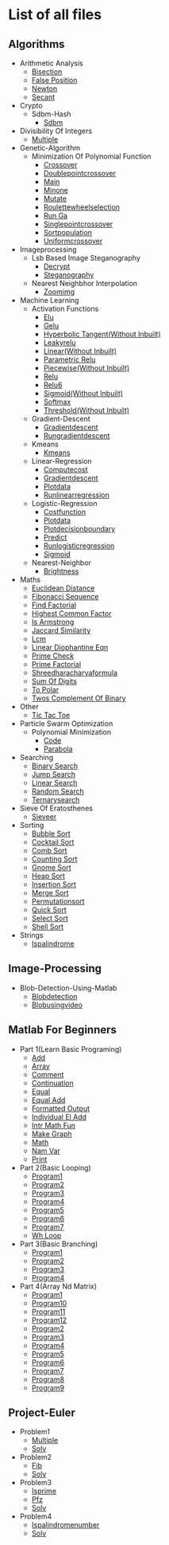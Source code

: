 # List of all files

## Algorithms

- Arithmetic Analysis
  - [Bisection](https://github.com/TheAlgorithms/MATLAB-Octave/blob/master/algorithms/arithmetic_analysis/bisection.m)
  - [False Position](https://github.com/TheAlgorithms/MATLAB-Octave/blob/master/algorithms/arithmetic_analysis/false_position.m)
  - [Newton](https://github.com/TheAlgorithms/MATLAB-Octave/blob/master/algorithms/arithmetic_analysis/newton.m)
  - [Secant](https://github.com/TheAlgorithms/MATLAB-Octave/blob/master/algorithms/arithmetic_analysis/secant.m)
- Crypto
  - Sdbm-Hash
    - [Sdbm](https://github.com/TheAlgorithms/MATLAB-Octave/blob/master/algorithms/crypto/sdbm-hash/sdbm.m)
- Divisibility Of Integers
  - [Multiple](https://github.com/TheAlgorithms/MATLAB-Octave/blob/master/algorithms/Divisibility_of_integers/multiple.m)
- Genetic-Algorithm
  - Minimization Of Polynomial Function
    - [Crossover](https://github.com/TheAlgorithms/MATLAB-Octave/blob/master/algorithms/Genetic-Algorithm/Minimization%20of%20polynomial%20function/Crossover.m)
    - [Doublepointcrossover](https://github.com/TheAlgorithms/MATLAB-Octave/blob/master/algorithms/Genetic-Algorithm/Minimization%20of%20polynomial%20function/DoublePointCrossover.m)
    - [Main](https://github.com/TheAlgorithms/MATLAB-Octave/blob/master/algorithms/Genetic-Algorithm/Minimization%20of%20polynomial%20function/main.m)
    - [Minone](https://github.com/TheAlgorithms/MATLAB-Octave/blob/master/algorithms/Genetic-Algorithm/Minimization%20of%20polynomial%20function/minone.m)
    - [Mutate](https://github.com/TheAlgorithms/MATLAB-Octave/blob/master/algorithms/Genetic-Algorithm/Minimization%20of%20polynomial%20function/Mutate.m)
    - [Roulettewheelselection](https://github.com/TheAlgorithms/MATLAB-Octave/blob/master/algorithms/Genetic-Algorithm/Minimization%20of%20polynomial%20function/RouletteWheelSelection.m)
    - [Run Ga](https://github.com/TheAlgorithms/MATLAB-Octave/blob/master/algorithms/Genetic-Algorithm/Minimization%20of%20polynomial%20function/Run_GA.m)
    - [Singlepointcrossover](https://github.com/TheAlgorithms/MATLAB-Octave/blob/master/algorithms/Genetic-Algorithm/Minimization%20of%20polynomial%20function/SinglePointCrossover.m)
    - [Sortpopulation](https://github.com/TheAlgorithms/MATLAB-Octave/blob/master/algorithms/Genetic-Algorithm/Minimization%20of%20polynomial%20function/SortPopulation.m)
    - [Uniformcrossover](https://github.com/TheAlgorithms/MATLAB-Octave/blob/master/algorithms/Genetic-Algorithm/Minimization%20of%20polynomial%20function/UniformCrossover.m)
- Imageprocessing
  - Lsb Based Image Steganography
    - [Decrypt](https://github.com/TheAlgorithms/MATLAB-Octave/blob/master/algorithms/ImageProcessing/LSB%20based%20Image%20Steganography/decrypt.m)
    - [Steganography](https://github.com/TheAlgorithms/MATLAB-Octave/blob/master/algorithms/ImageProcessing/LSB%20based%20Image%20Steganography/steganography.m)
  - Nearest Neighbhor Interpolation
    - [Zoomimg](https://github.com/TheAlgorithms/MATLAB-Octave/blob/master/algorithms/ImageProcessing/Nearest%20Neighbhor%20Interpolation/zoomimg.m)
- Machine Learning
  - Activation Functions
    - [Elu](https://github.com/TheAlgorithms/MATLAB-Octave/blob/master/algorithms/machine_learning/Activation%20Functions/ELU.m)
    - [Gelu](https://github.com/TheAlgorithms/MATLAB-Octave/blob/master/algorithms/machine_learning/Activation%20Functions/GELU.m)
    - [Hyperbolic Tangent(Without Inbuilt)](<https://github.com/TheAlgorithms/MATLAB-Octave/blob/master/algorithms/machine_learning/Activation%20Functions/Hyperbolic_tangent(without%20inbuilt).m>)
    - [Leakyrelu](https://github.com/TheAlgorithms/MATLAB-Octave/blob/master/algorithms/machine_learning/Activation%20Functions/LeakyReLU.m)
    - [Linear(Without Inbuilt)](<https://github.com/TheAlgorithms/MATLAB-Octave/blob/master/algorithms/machine_learning/Activation%20Functions/Linear(without%20inbuilt).m>)
    - [Parametric Relu](https://github.com/TheAlgorithms/MATLAB-Octave/blob/master/algorithms/machine_learning/Activation%20Functions/Parametric_ReLU.m)
    - [Piecewise(Without Inbuilt)](<https://github.com/TheAlgorithms/MATLAB-Octave/blob/master/algorithms/machine_learning/Activation%20Functions/Piecewise(without%20inbuilt).m>)
    - [Relu](https://github.com/TheAlgorithms/MATLAB-Octave/blob/master/algorithms/machine_learning/Activation%20Functions/ReLU.m)
    - [Relu6](https://github.com/TheAlgorithms/MATLAB-Octave/blob/master/algorithms/machine_learning/Activation%20Functions/ReLU6.m)
    - [Sigmoid(Without Inbuilt)](<https://github.com/TheAlgorithms/MATLAB-Octave/blob/master/algorithms/machine_learning/Activation%20Functions/Sigmoid(without%20inbuilt).m>)
    - [Softmax](https://github.com/TheAlgorithms/MATLAB-Octave/blob/master/algorithms/machine_learning/Activation%20Functions/Softmax.m)
    - [Threshold(Without Inbuilt)](<https://github.com/TheAlgorithms/MATLAB-Octave/blob/master/algorithms/machine_learning/Activation%20Functions/Threshold(without%20inbuilt).m>)
  - Gradient-Descent
    - [Gradientdescent](https://github.com/TheAlgorithms/MATLAB-Octave/blob/master/algorithms/machine_learning/Gradient-Descent/gradientdescent.m)
    - [Rungradientdescent](https://github.com/TheAlgorithms/MATLAB-Octave/blob/master/algorithms/machine_learning/Gradient-Descent/runGradientDescent.m)
  - Kmeans
    - [Kmeans](https://github.com/TheAlgorithms/MATLAB-Octave/blob/master/algorithms/machine_learning/kmeans/kmeans.m)
  - Linear-Regression
    - [Computecost](https://github.com/TheAlgorithms/MATLAB-Octave/blob/master/algorithms/machine_learning/Linear-Regression/computecost.m)
    - [Gradientdescent](https://github.com/TheAlgorithms/MATLAB-Octave/blob/master/algorithms/machine_learning/Linear-Regression/gradientdescent.m)
    - [Plotdata](https://github.com/TheAlgorithms/MATLAB-Octave/blob/master/algorithms/machine_learning/Linear-Regression/plotdata.m)
    - [Runlinearregression](https://github.com/TheAlgorithms/MATLAB-Octave/blob/master/algorithms/machine_learning/Linear-Regression/runLinearRegression.m)
  - Logistic-Regression
    - [Costfunction](https://github.com/TheAlgorithms/MATLAB-Octave/blob/master/algorithms/machine_learning/Logistic-Regression/costfunction.m)
    - [Plotdata](https://github.com/TheAlgorithms/MATLAB-Octave/blob/master/algorithms/machine_learning/Logistic-Regression/plotdata.m)
    - [Plotdecisionboundary](https://github.com/TheAlgorithms/MATLAB-Octave/blob/master/algorithms/machine_learning/Logistic-Regression/plotdecisionboundary.m)
    - [Predict](https://github.com/TheAlgorithms/MATLAB-Octave/blob/master/algorithms/machine_learning/Logistic-Regression/Predict.m)
    - [Runlogisticregression](https://github.com/TheAlgorithms/MATLAB-Octave/blob/master/algorithms/machine_learning/Logistic-Regression/runLogisticRegression.m)
    - [Sigmoid](https://github.com/TheAlgorithms/MATLAB-Octave/blob/master/algorithms/machine_learning/Logistic-Regression/Sigmoid.m)
  - Nearest-Neighbor
    - [Brightness](https://github.com/TheAlgorithms/MATLAB-Octave/blob/master/algorithms/machine_learning/Nearest-Neighbor/brightness.m)
- Maths
  - [Euclidean Distance](https://github.com/TheAlgorithms/MATLAB-Octave/blob/master/algorithms/maths/euclidean_distance.m)
  - [Fibonacci Sequence](https://github.com/TheAlgorithms/MATLAB-Octave/blob/master/algorithms/maths/fibonacci_sequence.m)
  - [Find Factorial](https://github.com/TheAlgorithms/MATLAB-Octave/blob/master/algorithms/maths/find_factorial.m)
  - [Highest Common Factor](https://github.com/TheAlgorithms/MATLAB-Octave/blob/master/algorithms/maths/highest_common_factor.m)
  - [Is Armstrong](https://github.com/TheAlgorithms/MATLAB-Octave/blob/master/algorithms/maths/is_armstrong.m)
  - [Jaccard Similarity](https://github.com/TheAlgorithms/MATLAB-Octave/blob/master/algorithms/maths/jaccard_similarity.m)
  - [Lcm](https://github.com/TheAlgorithms/MATLAB-Octave/blob/master/algorithms/maths/lcm.m)
  - [Linear Diophantine Eqn](https://github.com/TheAlgorithms/MATLAB-Octave/blob/master/algorithms/maths/linear_diophantine_eqn.m)
  - [Prime Check](https://github.com/TheAlgorithms/MATLAB-Octave/blob/master/algorithms/maths/prime_check.m)
  - [Prime Factorial](https://github.com/TheAlgorithms/MATLAB-Octave/blob/master/algorithms/maths/prime_factorial.m)
  - [Shreedharacharyaformula](https://github.com/TheAlgorithms/MATLAB-Octave/blob/master/algorithms/maths/shreeDharacharyaFormula.m)
  - [Sum Of Digits](https://github.com/TheAlgorithms/MATLAB-Octave/blob/master/algorithms/maths/sum_of_digits.m)
  - [To Polar](https://github.com/TheAlgorithms/MATLAB-Octave/blob/master/algorithms/maths/to_polar.m)
  - [Twos Complement Of Binary](https://github.com/TheAlgorithms/MATLAB-Octave/blob/master/algorithms/maths/twos_complement_of_binary.m)
- Other
  - [Tic Tac Toe](https://github.com/TheAlgorithms/MATLAB-Octave/blob/master/algorithms/other/tic_tac_toe.m)
- Particle Swarm Optimization
  - Polynomial Minimization
    - [Code](https://github.com/TheAlgorithms/MATLAB-Octave/blob/master/algorithms/Particle_Swarm_Optimization/Polynomial%20Minimization/code.m)
    - [Parabola](https://github.com/TheAlgorithms/MATLAB-Octave/blob/master/algorithms/Particle_Swarm_Optimization/Polynomial%20Minimization/Parabola.m)
- Searching
  - [Binary Search](https://github.com/TheAlgorithms/MATLAB-Octave/blob/master/algorithms/Searching/binary_search.m)
  - [Jump Search](https://github.com/TheAlgorithms/MATLAB-Octave/blob/master/algorithms/Searching/jump_search.m)
  - [Linear Search](https://github.com/TheAlgorithms/MATLAB-Octave/blob/master/algorithms/Searching/linear_search.m)
  - [Random Search](https://github.com/TheAlgorithms/MATLAB-Octave/blob/master/algorithms/Searching/random_search.m)
  - [Ternarysearch](https://github.com/TheAlgorithms/MATLAB-Octave/blob/master/algorithms/Searching/ternarySearch.m)
- Sieve Of Eratosthenes
  - [Sieveer](https://github.com/TheAlgorithms/MATLAB-Octave/blob/master/algorithms/Sieve_of_Eratosthenes/sieveER.m)
- Sorting
  - [Bubble Sort](https://github.com/TheAlgorithms/MATLAB-Octave/blob/master/algorithms/sorting/bubble_sort.m)
  - [Cocktail Sort](https://github.com/TheAlgorithms/MATLAB-Octave/blob/master/algorithms/sorting/cocktail_sort.m)
  - [Comb Sort](https://github.com/TheAlgorithms/MATLAB-Octave/blob/master/algorithms/sorting/comb_sort.m)
  - [Counting Sort](https://github.com/TheAlgorithms/MATLAB-Octave/blob/master/algorithms/sorting/counting_sort.m)
  - [Gnome Sort](https://github.com/TheAlgorithms/MATLAB-Octave/blob/master/algorithms/sorting/gnome_sort.m)
  - [Heap Sort](https://github.com/TheAlgorithms/MATLAB-Octave/blob/master/algorithms/sorting/heap_sort.m)
  - [Insertion Sort](https://github.com/TheAlgorithms/MATLAB-Octave/blob/master/algorithms/sorting/insertion_sort.m)
  - [Merge Sort](https://github.com/TheAlgorithms/MATLAB-Octave/blob/master/algorithms/sorting/merge_sort.m)
  - [Permutationsort](https://github.com/TheAlgorithms/MATLAB-Octave/blob/master/algorithms/sorting/permutationSort.m)
  - [Quick Sort](https://github.com/TheAlgorithms/MATLAB-Octave/blob/master/algorithms/sorting/quick_sort.m)
  - [Select Sort](https://github.com/TheAlgorithms/MATLAB-Octave/blob/master/algorithms/sorting/select_sort.m)
  - [Shell Sort](https://github.com/TheAlgorithms/MATLAB-Octave/blob/master/algorithms/sorting/shell_sort.m)
- Strings
  - [Ispalindrome](https://github.com/TheAlgorithms/MATLAB-Octave/blob/master/algorithms/Strings/isPalindrome.m)

## Image-Processing

- Blob-Detection-Using-Matlab
  - [Blobdetection](https://github.com/TheAlgorithms/MATLAB-Octave/blob/master/image-processing/Blob-detection-using-Matlab/blobDetection.m)
  - [Blobusingvideo](https://github.com/TheAlgorithms/MATLAB-Octave/blob/master/image-processing/Blob-detection-using-Matlab/BlobUsingVideo.m)

## Matlab For Beginners

- Part 1(Learn Basic Programing)
  - [Add](<https://github.com/TheAlgorithms/MATLAB-Octave/blob/master/matlab_for_beginners/part_1(learn_basic_programing)/add.m>)
  - [Array](<https://github.com/TheAlgorithms/MATLAB-Octave/blob/master/matlab_for_beginners/part_1(learn_basic_programing)/array.m>)
  - [Comment](<https://github.com/TheAlgorithms/MATLAB-Octave/blob/master/matlab_for_beginners/part_1(learn_basic_programing)/comment.m>)
  - [Continuation](<https://github.com/TheAlgorithms/MATLAB-Octave/blob/master/matlab_for_beginners/part_1(learn_basic_programing)/continuation.m>)
  - [Equal](<https://github.com/TheAlgorithms/MATLAB-Octave/blob/master/matlab_for_beginners/part_1(learn_basic_programing)/equal.m>)
  - [Equal Add](<https://github.com/TheAlgorithms/MATLAB-Octave/blob/master/matlab_for_beginners/part_1(learn_basic_programing)/equal_add.m>)
  - [Formatted Output](<https://github.com/TheAlgorithms/MATLAB-Octave/blob/master/matlab_for_beginners/part_1(learn_basic_programing)/formatted_output.m>)
  - [Individual El Add](<https://github.com/TheAlgorithms/MATLAB-Octave/blob/master/matlab_for_beginners/part_1(learn_basic_programing)/individual_eL_add.m>)
  - [Intr Math Fun](<https://github.com/TheAlgorithms/MATLAB-Octave/blob/master/matlab_for_beginners/part_1(learn_basic_programing)/intr_math_fun.m>)
  - [Make Graph](<https://github.com/TheAlgorithms/MATLAB-Octave/blob/master/matlab_for_beginners/part_1(learn_basic_programing)/make_graph.m>)
  - [Math](<https://github.com/TheAlgorithms/MATLAB-Octave/blob/master/matlab_for_beginners/part_1(learn_basic_programing)/math.m>)
  - [Nam Var](<https://github.com/TheAlgorithms/MATLAB-Octave/blob/master/matlab_for_beginners/part_1(learn_basic_programing)/nam_var.m>)
  - [Print](<https://github.com/TheAlgorithms/MATLAB-Octave/blob/master/matlab_for_beginners/part_1(learn_basic_programing)/print.m>)
- Part 2(Basic Looping)
  - [Program1](<https://github.com/TheAlgorithms/MATLAB-Octave/blob/master/matlab_for_beginners/part_2(basic_looping)/program1.m>)
  - [Program2](<https://github.com/TheAlgorithms/MATLAB-Octave/blob/master/matlab_for_beginners/part_2(basic_looping)/program2.m>)
  - [Program3](<https://github.com/TheAlgorithms/MATLAB-Octave/blob/master/matlab_for_beginners/part_2(basic_looping)/program3.m>)
  - [Program4](<https://github.com/TheAlgorithms/MATLAB-Octave/blob/master/matlab_for_beginners/part_2(basic_looping)/program4.m>)
  - [Program5](<https://github.com/TheAlgorithms/MATLAB-Octave/blob/master/matlab_for_beginners/part_2(basic_looping)/program5.m>)
  - [Program6](<https://github.com/TheAlgorithms/MATLAB-Octave/blob/master/matlab_for_beginners/part_2(basic_looping)/program6.m>)
  - [Program7](<https://github.com/TheAlgorithms/MATLAB-Octave/blob/master/matlab_for_beginners/part_2(basic_looping)/program7.m>)
  - [Wh Loop](<https://github.com/TheAlgorithms/MATLAB-Octave/blob/master/matlab_for_beginners/part_2(basic_looping)/wh_loop.m>)
- Part 3(Basic Branching)
  - [Program1](<https://github.com/TheAlgorithms/MATLAB-Octave/blob/master/matlab_for_beginners/part_3(basic_branching)/program1.m>)
  - [Program2](<https://github.com/TheAlgorithms/MATLAB-Octave/blob/master/matlab_for_beginners/part_3(basic_branching)/program2.m>)
  - [Program3](<https://github.com/TheAlgorithms/MATLAB-Octave/blob/master/matlab_for_beginners/part_3(basic_branching)/program3.m>)
  - [Program4](<https://github.com/TheAlgorithms/MATLAB-Octave/blob/master/matlab_for_beginners/part_3(basic_branching)/program4.m>)
- Part 4(Array Nd Matrix)
  - [Program1](<https://github.com/TheAlgorithms/MATLAB-Octave/blob/master/matlab_for_beginners/part_4(array_nd_matrix)/program1.m>)
  - [Program10](<https://github.com/TheAlgorithms/MATLAB-Octave/blob/master/matlab_for_beginners/part_4(array_nd_matrix)/program10.m>)
  - [Program11](<https://github.com/TheAlgorithms/MATLAB-Octave/blob/master/matlab_for_beginners/part_4(array_nd_matrix)/program11.m>)
  - [Program12](<https://github.com/TheAlgorithms/MATLAB-Octave/blob/master/matlab_for_beginners/part_4(array_nd_matrix)/program12.m>)
  - [Program2](<https://github.com/TheAlgorithms/MATLAB-Octave/blob/master/matlab_for_beginners/part_4(array_nd_matrix)/program2.m>)
  - [Program3](<https://github.com/TheAlgorithms/MATLAB-Octave/blob/master/matlab_for_beginners/part_4(array_nd_matrix)/program3.m>)
  - [Program4](<https://github.com/TheAlgorithms/MATLAB-Octave/blob/master/matlab_for_beginners/part_4(array_nd_matrix)/program4.m>)
  - [Program5](<https://github.com/TheAlgorithms/MATLAB-Octave/blob/master/matlab_for_beginners/part_4(array_nd_matrix)/program5.m>)
  - [Program6](<https://github.com/TheAlgorithms/MATLAB-Octave/blob/master/matlab_for_beginners/part_4(array_nd_matrix)/program6.m>)
  - [Program7](<https://github.com/TheAlgorithms/MATLAB-Octave/blob/master/matlab_for_beginners/part_4(array_nd_matrix)/program7.m>)
  - [Program8](<https://github.com/TheAlgorithms/MATLAB-Octave/blob/master/matlab_for_beginners/part_4(array_nd_matrix)/program8.m>)
  - [Program9](<https://github.com/TheAlgorithms/MATLAB-Octave/blob/master/matlab_for_beginners/part_4(array_nd_matrix)/program9.m>)

## Project-Euler

- Problem1
  - [Multiple](https://github.com/TheAlgorithms/MATLAB-Octave/blob/master/project-euler/Problem1/multiple.m)
  - [Solv](https://github.com/TheAlgorithms/MATLAB-Octave/blob/master/project-euler/Problem1/solv.m)
- Problem2
  - [Fib](https://github.com/TheAlgorithms/MATLAB-Octave/blob/master/project-euler/Problem2/fib.m)
  - [Solv](https://github.com/TheAlgorithms/MATLAB-Octave/blob/master/project-euler/Problem2/solv.m)
- Problem3
  - [Isprime](https://github.com/TheAlgorithms/MATLAB-Octave/blob/master/project-euler/Problem3/isPrime.m)
  - [Pfz](https://github.com/TheAlgorithms/MATLAB-Octave/blob/master/project-euler/Problem3/pfz.m)
  - [Solv](https://github.com/TheAlgorithms/MATLAB-Octave/blob/master/project-euler/Problem3/solv.m)
- Problem4
  - [Ispalindromenumber](https://github.com/TheAlgorithms/MATLAB-Octave/blob/master/project-euler/Problem4/isPalindromeNumber.m)
  - [Solv](https://github.com/TheAlgorithms/MATLAB-Octave/blob/master/project-euler/Problem4/solv.m)
